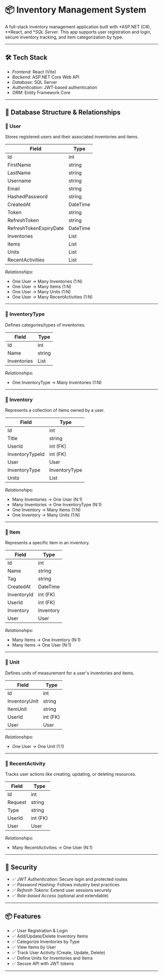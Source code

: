 # 📦 Inventory Management System

A full-stack inventory management application built with *ASP.NET (C#), **React, and **SQL Server*. This app supports user registration and login, secure inventory tracking, and item categorization by type.

---

## 🛠 Tech Stack

- *Frontend*: React (Vite)
- *Backend*: ASP.NET Core Web API
- *Database*: SQL Server
- *Authentication*: JWT-based authentication
- *ORM*: Entity Framework Core

---

## 📐 Database Structure & Relationships

### 🔹 User

Stores registered users and their associated inventories and items.

| Field                  | Type            |
| ---------------------- | --------------- |
| Id                     | int             |
| FirstName              | string          |
| LastName               | string          |
| Username               | string          |
| Email                  | string          |
| HashedPassword         | string          |
| CreatedAt              | DateTime        |
| Token                  | string          |
| RefreshToken           | string          |
| RefreshTokenExpiryDate | DateTime        |
| Inventories            | List<Inventory> |
| Items                  | List<Item>      |
| Units                  | List<Unit>      |
| RecentActivities       | List<RecentActivity> |

*Relationships*:
- One User → Many Inventories (1:N)  
- One User → Many Items (1:N)  
- One User → Many Units (1:N)  
- One User → Many RecentActivities (1:N)

---

### 🔹 InventoryType

Defines categories/types of inventories.

| Field       | Type            |
| ----------- | --------------- |
| Id          | int             |
| Name        | string          |
| Inventories | List<Inventory> |

*Relationships*:
- One InventoryType → Many Inventories (1:N)

---

### 🔹 Inventory

Represents a collection of items owned by a user.

| Field           | Type          |
| --------------- | ------------- |
| Id              | int           |
| Title           | string        |
| UserId          | int (FK)      |
| InventoryTypeId | int (FK)      |
| User            | User          |
| InventoryType   | InventoryType |
| Units           | List<Unit>    |

*Relationships*:
- Many Inventories → One User (N:1)  
- Many Inventories → One InventoryType (N:1)  
- One Inventory → Many Items (1:N)  
- One Inventory → Many Units (1:N)

---

### 🔹 Item

Represents a specific item in an inventory.

| Field       | Type      |
| ----------- | --------- |
| Id          | int       |
| Name        | string    |
| Tag         | string    |
| CreatedAt   | DateTime  |
| InventoryId | int (FK)  |
| UserId      | int (FK)  |
| Inventory   | Inventory |
| User        | User      |

*Relationships*:
- Many Items → One Inventory (N:1)  
- Many Items → One User (N:1)

---

### 🔹 Unit

Defines units of measurement for a user's inventories and items.

| Field         | Type    |
| ------------- | ------- |
| Id            | int     |
| InventoryUnit | string  |
| ItemUnit      | string  |
| UserId        | int (FK) |
| User          | User    |

*Relationships*:
- One User → One Unit (1:1)

---

### 🔹 RecentActivity

Tracks user actions like creating, updating, or deleting resources.

| Field     | Type     |
| --------- | -------- |
| Id        | int      |
| Request   | string   | (Create, Update, Delete) |
| Type      | string   | (Inventory, Item)          |
| UserId    | int (FK) |
| User      | User     |

*Relationships*:
- Many RecentActivities → One User (N:1)

---

## 🔐 Security

- ✅ *JWT Authentication*: Secure login and protected routes  
- ✅ *Password Hashing*: Follows industry best practices  
- ✅ *Refresh Tokens*: Extend user sessions securely  
- ✅ *Role-based Access* (optional and extendable)

---

## 📦 Features

- ✅ User Registration & Login  
- ✅ Add/Update/Delete Inventory Items  
- ✅ Categorize Inventories by Type  
- ✅ View Items by User  
- ✅ Track User Activity (Create, Update, Delete)  
- ✅ Define Units for Inventories and Items  
- ✅ Secure API with JWT tokens

---
